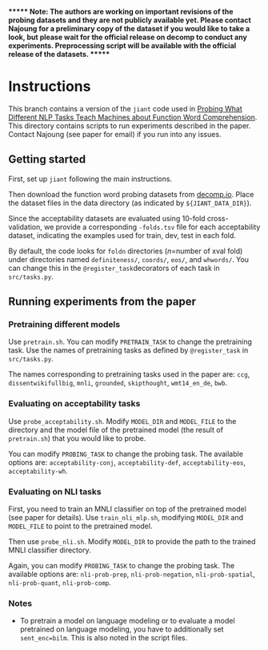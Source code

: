 **\*\*\*\*\* Note: The authors are working on important revisions of the probing datasets and they are not publicly available yet. Please contact Najoung for a preliminary copy of the dataset if you would like to take a look, but please wait for the official release on decomp to conduct any experiments. Preprocessing script will be available with the official release of the datasets. \*\*\*\*\***

# Instructions
This branch contains a version of the `jiant` code used in [Probing What Different NLP Tasks Teach Machines about Function Word Comprehension](https://arxiv.org/abs/1904.11544). This directory contains scripts to run experiments described in the paper. Contact Najoung (see paper for email) if you run into any issues.

## Getting started
First, set up `jiant` following the main instructions.

Then download the function word probing datasets from [decomp.io](http://decomp.io). Place the dataset files in the data directory (as indicated by `${JIANT_DATA_DIR}`). 

Since the acceptability datasets are evaluated using 10-fold cross-validation, we provide a corresponding `-folds.tsv` file for each acceptability dataset, indicating the examples used for train, dev, test in each fold. 

By default, the code looks for `foldn` directories (_n_=number of xval fold) under directories named `definiteness/`, `coords/`, `eos/`, and `whwords/`. You can change this in the `@register_task`decorators of each task in `src/tasks.py`.

## Running experiments from the paper

### Pretraining different models
Use `pretrain.sh`. You can modify `PRETRAIN_TASK` to change the pretraining task. Use the names of pretraining tasks as defined by `@register_task` in `src/tasks.py`. 

The names corresponding to pretraining tasks used in the paper are: `ccg`, `dissentwikifullbig`, `mnli`, `grounded`, `skipthought`, `wmt14_en_de`, `bwb`. 

### Evaluating on acceptability tasks
Use `probe_acceptability.sh`. Modify `MODEL_DIR` and `MODEL_FILE` to the directory and the model file of the pretrained model (the result of `pretrain.sh`) that you would like to probe. 

You can modify `PROBING_TASK` to change the probing task. The available options are: `acceptability-conj`, `acceptability-def`, `acceptability-eos`, `acceptability-wh`.


### Evaluating on NLI tasks
First, you need to train an MNLI classifier on top of the pretrained model (see paper for details). Use `train_nli_mlp.sh`, modifying `MODEL_DIR` and `MODEL_FILE` to point to the pretrained model.

Then use `probe_nli.sh`. Modify `MODEL_DIR` to provide the path to the trained MNLI classifier directory. 

Again, you can modify `PROBING_TASK` to change the probing task. The available options are: `nli-prob-prep`, `nli-prob-negation`, `nli-prob-spatial`, `nli-prob-quant`, `nli-prob-comp`.

### Notes
- To pretrain a model on language modeling or to evaluate a model pretrained on language modeling, you have to additionally set `sent_enc=bilm`. This is also noted in the script files. 
